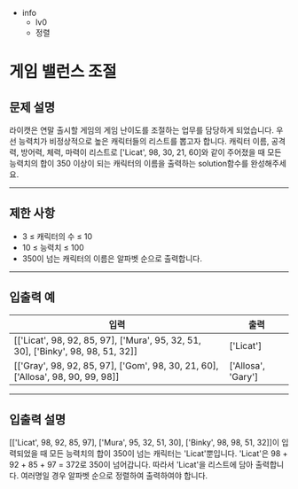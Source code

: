 - info
    - lv0
    - 정렬

# 게임 밸런스 조절
## 문제 설명
라이캣은 연말 출시할 게임의 게임 난이도를 조절하는 업무를 담당하게 되었습니다. 우선 능력치가 비정상적으로 높은 캐릭터들의 리스트를 뽑고자 합니다. 캐릭터 이름, 공격력, 방어력, 체력, 마력이 리스트로 ['Licat', 98, 30, 21, 60]와 같이 주어졌을 때 모든 능력치의 합이 350 이상이 되는 캐릭터의 이름을 출력하는 solution함수를 완성해주세요.

---

## 제한 사항

- 3 ≤ 캐릭터의 수 ≤ 10
- 10 ≤ 능력치 ≤ 100
- 350이 넘는 캐릭터의 이름은 알파벳 순으로 출력합니다.

---

## 입출력 예

|   입력    | 출력 |
| --------- | ------ |
| [['Licat', 98, 92, 85, 97], ['Mura', 95, 32, 51, 30], ['Binky', 98, 98, 51, 32]] | ['Licat'] |
| [['Gray', 98, 92, 85, 97], ['Gom', 98, 30, 21, 60], ['Allosa', 98, 90, 99, 98]] | ['Allosa', 'Gary'] |

---

## 입출력 설명
[['Licat', 98, 92, 85, 97], ['Mura', 95, 32, 51, 30], ['Binky', 98, 98, 51, 32]]이 입력되었을 때 모든 능력치의 합이 350이 넘는 캐릭터는 'Licat'뿐입니다. 'Licat'은 98 + 92 + 85 + 97 = 372로 350이 넘어갑니다. 따라서 'Licat'을 리스트에 담아 출력합니다. 여러명일 경우 알파벳 순으로 정렬하여 출력하여야 합니다.